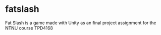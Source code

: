 # fatslash
Fat Slash is a game made with Unity as an final project assignment for the NTNU course TPD4168
